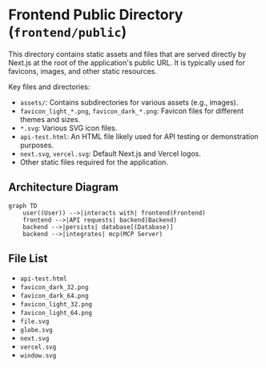 # Frontend Public Directory (`frontend/public`)

This directory contains static assets and files that are served directly by Next.js at the root of the application's public URL. It is typically used for favicons, images, and other static resources.

Key files and directories:

*   `assets/`: Contains subdirectories for various assets (e.g., images).
*   `favicon_light_*.png`, `favicon_dark_*.png`: Favicon files for different themes and sizes.
*   `*.svg`: Various SVG icon files.
*   `api-test.html`: An HTML file likely used for API testing or demonstration purposes.
*   `next.svg`, `vercel.svg`: Default Next.js and Vercel logos.
*   Other static files required for the application.

## Architecture Diagram
```mermaid
graph TD
    user((User)) -->|interacts with| frontend(Frontend)
    frontend -->|API requests| backend(Backend)
    backend -->|persists| database[(Database)]
    backend -->|integrates| mcp(MCP Server)
```

<!-- File List Start -->
## File List

- `api-test.html`
- `favicon_dark_32.png`
- `favicon_dark_64.png`
- `favicon_light_32.png`
- `favicon_light_64.png`
- `file.svg`
- `globe.svg`
- `next.svg`
- `vercel.svg`
- `window.svg`

<!-- File List End -->



